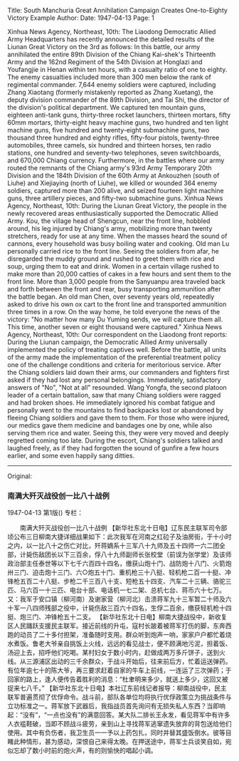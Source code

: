 Title: South Manchuria Great Annihilation Campaign Creates One-to-Eighty Victory Example
Author:
Date: 1947-04-13
Page: 1

Xinhua News Agency, Northeast, 10th: The Liaodong Democratic Allied Army Headquarters has recently announced the detailed results of the Liunan Great Victory on the 3rd as follows: In this battle, our army annihilated the entire 89th Division of the Chiang Kai-shek's Thirteenth Army and the 162nd Regiment of the 54th Division at Honglazi and Youfangjie in Henan within ten hours, with a casualty ratio of one to eighty. The enemy casualties included more than 300 men below the rank of regimental commander. 7,644 enemy soldiers were captured, including Zhang Xiaotang (formerly mistakenly reported as Zhang Xuetang), the deputy division commander of the 89th Division, and Tai Shi, the director of the division's political department. We captured ten mountain guns, eighteen anti-tank guns, thirty-three rocket launchers, thirteen mortars, fifty 60mm mortars, thirty-eight heavy machine guns, two hundred and ten light machine guns, five hundred and twenty-eight submachine guns, two thousand three hundred and eighty rifles, fifty-four pistols, twenty-three automobiles, three camels, six hundred and thirteen horses, ten radio stations, one hundred and seventy-two telephones, seven switchboards, and 670,000 Chiang currency. Furthermore, in the battles where our army routed the remnants of the Chiang army's 93rd Army Temporary 20th Division and the 184th Division of the 60th Army at Ankouzhen (south of Liuhe) and Xiejiaying (north of Liuhe), we killed or wounded 364 enemy soldiers, captured more than 200 alive, and seized fourteen light machine guns, three artillery pieces, and fifty-two submachine guns.
    Xinhua News Agency, Northeast, 10th: During the Liunan Great Victory, the people in the newly recovered areas enthusiastically supported the Democratic Allied Army. Kou, the village head of Shengcun, near the front line, hobbled around, his leg injured by Chiang's army, mobilizing more than twenty stretchers, ready for use at any time. When the masses heard the sound of cannons, every household was busy boiling water and cooking. Old man Lu personally carried rice to the front line. Seeing the soldiers from afar, he disregarded the muddy ground and rushed to greet them with rice and soup, urging them to eat and drink. Women in a certain village rushed to make more than 20,000 catties of cakes in a few hours and sent them to the front line. More than 3,000 people from the Sanyuanpu area traveled back and forth between the front and rear, busy transporting ammunition after the battle began. An old man Chen, over seventy years old, repeatedly asked to drive his own ox cart to the front line and transported ammunition three times in a row. On the way home, he told everyone the news of the victory: "No matter how many Du Yuming sends, we will capture them all. This time, another seven or eight thousand were captured."
    Xinhua News Agency, Northeast, 10th: Our correspondent on the Liaodong front reports: During the Liunan campaign, the Democratic Allied Army universally implemented the policy of treating captives well. Before the battle, all units of the army made the implementation of the preferential treatment policy one of the challenge conditions and criteria for meritorious service. After the Chiang soldiers laid down their arms, our commanders and fighters first asked if they had lost any personal belongings. Immediately, satisfactory answers of "No", "Not at all" resounded. Wang Yongfa, the second platoon leader of a certain battalion, saw that many Chiang soldiers were ragged and had broken shoes. He immediately ignored his combat fatigue and personally went to the mountains to find backpacks lost or abandoned by fleeing Chiang soldiers and gave them to them. For those who were injured, our medics gave them medicine and bandages one by one, while also serving them rice and water. Seeing this, they were very moved and deeply regretted coming too late. During the escort, Chiang's soldiers talked and laughed freely, as if they had forgotten the sound of gunfire a few hours earlier, and some even happily sang ditties.



<hr /> 

Original: 


### 南满大歼灭战役创一比八十战例

1947-04-13
第1版()
专栏：

　　南满大歼灭战役创一比八十战例
    【新华社东北十日电】辽东民主联军司令部顷公布三日柳南大捷详细战果如下：此次我军在河南之红砬子及油房街，于十小时之内，以一比八十之伤亡对比，歼蒋嫡系十三军八十九师及五十四师一六二团全部，计毙伤敌团长以下三百余，俘八十九师副师长张校堂（前误为张学堂）及该师政治部主任泰世等以下七千六百四十四名，缴获山炮十门、战防炮十八门、火箭炮卅三门、迫击炮十三门、六○炮五十门、重机枪三十八挺、轻机枪二百一十挺、冲锋枪五百二十八挺、步枪二千三百八十支、短枪五十四支、汽车二十三辆、骆驼三匹、马六百一十三匹、电台十部、电话机一七二架、总机七台、蒋币六十七万。又：我军于安口镇（柳河南）及谢家营（柳河北）击溃蒋军九十三军暂二十师及六十军一八四师残部之役中，计毙伤敌三百六十四名，生俘二百余，缴获轻机枪十四挺、炮三门、冲锋枪五十二支。
    【新华社东北十日电】柳南大捷战役中，新收复区人民踊跃支援民主联军。接近前线的升屯，寇村长跛着被蒋军打伤的脚，东奔西跑的动员了二十多付担架，准备随时支用。群众听到炮声一响，家家户户都忙着烧水煮饭。鲁老大爷亲自挑饭上火线，远远的看见战士，便不顾满地污泥，担着饭、汤迎上去，招呼他们吃喝。某村妇女于数小时内，赶做成两万多斤饼子，送到火线。从三源浦区出动的三千余群众，于战斗开始后，往来前后方，忙着运送弹药。有位年逾七十的陈大爷，再三要求赶着自家的牛车上前线，一连运了三次弹药；于回家的路上，逢人便传告着胜利的消息：“杜聿明来多少，就送上多少，这回又被捉来七八千。”
    【新华社东北十日电】本社辽东前线记者报导：柳南战役中，民主联军普遍贯彻了优俘命令。战斗前，部队各单位均将执行优俘政策立为挑战条件与立功标准之一。蒋军放下武器后，我指战员首先询问有无损失私人东西？当即响起：“没有”，“一点也没有”的满意回答。某大队二排长王永发，看见蒋军中有许多人衣褴鞋破，当即不顾战斗疲劳，亲到山上寻找蒋军逃窜遗失放弃的背包送给他们使用。其中有负伤者，我卫生员一一予以上药包扎，同时并替其盛饭倒水。彼等目睹此种情形，甚为感动，深恨自己来得太晚。在押送途中，蒋军士兵谈笑自如，宛似忘却了数小时前的炮火声，有的则愉快的唱起小调。

